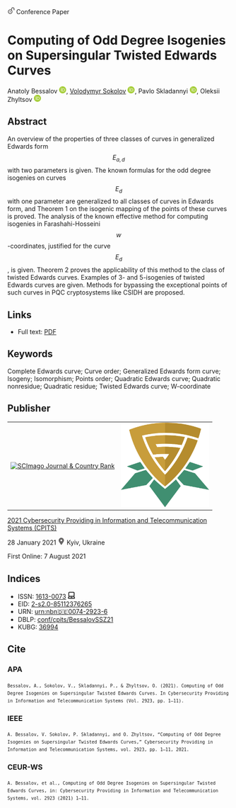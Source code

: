 <script src="https://polyfill.io/v3/polyfill.min.js?features=es6"></script>
<script id="MathJax-script" async
  src="https://cdn.jsdelivr.net/npm/mathjax@3/es5/tex-mml-chtml.js">
</script>

<img src="/icons/unlock.svg" width="16" height="16"> Conference Paper

# Computing of Odd Degree Isogenies on Supersingular Twisted Edwards Curves

Anatoly Bessalov <a href="https://orcid.org/0000-0002-6967-5001" target="_blank"><img src="/icons/orcid.svg" width="16" height="16"></a>,
<a href="/">Volodymyr Sokolov</a> <a href="https://orcid.org/0000-0002-9349-7946" target="_blank"><img src="/icons/orcid.svg" width="16" height="16"></a>,
Pavlo Skladannyi <a href="https://orcid.org/0000-0002-7775-6039" target="_blank"><img src="/icons/orcid.svg" width="16" height="16"></a>,
Oleksii Zhyltsov <a href="https://orcid.org/0000-0002-7253-5990" target="_blank"><img src="/icons/orcid.svg" width="16" height="16"></a>

## Abstract

An overview of the properties of three classes of curves in generalized Edwards form $$E_{a,d}$$ with two parameters is given. The known formulas for the odd degree isogenies on curves $$E_d$$ with one parameter are generalized to all classes of curves in Edwards form, and Theorem 1 on the isogenic mapping of the points of these curves is proved. The analysis of the known effective method for computing isogenies in Farashahi-Hosseini $$w$$-coordinates, justified for the curve $$E_d$$, is given. Theorem 2 proves the applicability of this method to the class of twisted Edwards curves. Examples of 3- and 5-isogenies of twisted Edwards curves are given. Methods for bypassing the exceptional points of such curves in PQC cryptosystems like CSIDH are proposed.

## Links

* Full text: [PDF](http://ceur-ws.org/Vol-2923/paper1.pdf)

## Keywords

Complete Edwards curve; Curve order; Generalized Edwards form curve; Isogeny; Isomorphism; Points order; Quadratic Edwards curve; Quadratic nonresidue; Quadratic residue; Twisted Edwards curve; W-coordinate

## Publisher

<table>
<tr>
<td>
<a href="https://www.scimagojr.com/journalsearch.php?q=21100218356&amp;tip=sid&amp;exact=no" title="SCImago Journal &amp; Country Rank"><img border="0" src="https://www.scimagojr.com/journal_img.php?id=21100218356" alt="SCImago Journal &amp; Country Rank"  /></a>
</td>
<td style="text-align: left;">
<a href="https://cpits.kubg.edu.ua/"><img src="/icons/cpits.svg" width="200"></a>
</td>
</tr>
</table>

[2021 Cybersecurity Providing in Information and Telecommunication Systems (CPITS)](http://ceur-ws.org/Vol-2923/)

28 January 2021 <img src="/icons/location-pin.svg" width="16" height="16"> Kyiv, Ukraine

First Online: 7 August 2021

## Indices

* ISSN: [1613-0073](https://portal.issn.org/resource/ISSN/1613-0073) <img src="/icons/online.svg" width="16" height="16">
* EID: [2-s2.0-85112376265](http://www.scopus.com/record/display.url?origin=inward&eid=2-s2.0-85112376265)
* URN: [urn:nbn:de:0074-2923-6](https://nbn-resolving.org/xml/urn:nbn:de:0074-2923-6)
* DBLP: [conf/cpits/BessalovSSZ21](https://dblp.org/rec/conf/cpits/BessalovSSZ21)
* KUBG: [36994](http://elibrary.kubg.edu.ua/id/eprint/36994/)

## Cite

### APA

<small>`Bessalov, A., Sokolov, V., Skladannyi, P., & Zhyltsov, O. (2021). Computing of Odd Degree Isogenies on Supersingular Twisted Edwards Curves. In Cybersecurity Providing in Information and Telecommunication Systems (Vol. 2923, pp. 1–11).`</small>

### IEEE

<small>`A. Bessalov, V. Sokolov, P. Skladannyi, and O. Zhyltsov, “Computing of Odd Degree Isogenies on Supersingular Twisted Edwards Curves,” Cybersecurity Providing in Information and Telecommunication Systems, vol. 2923, pp. 1–11, 2021.`</small>

### CEUR-WS

<small>`A. Bessalov, et al., Computing of Odd Degree Isogenies on Supersingular Twisted Edwards Curves, in: Cybersecurity Providing in Information and Telecommunication Systems, vol. 2923 (2021) 1–11.`</small>